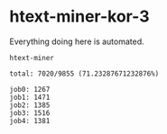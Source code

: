 # htext-miner-kor-3

Everything doing here is automated.

```
htext-miner

total: 7020/9855 (71.23287671232876%)

job0: 1267
job1: 1471
job2: 1385
job3: 1516
job4: 1381
```